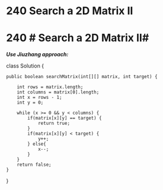 # 240 Search a 2D Matrix II

# 240 **# Search a 2D Matrix II**# 

**_Use Jiuzhang approach:_**

class Solution {

    public boolean searchMatrix(int[][] matrix, int target) {
        
        int rows = matrix.length;
        int columns = matrix[0].length;
        int x = rows - 1;
        int y = 0;
        
        while (x >= 0 && y < columns) {
            if(matrix[x][y] == target) {
                return true;
            }
            if(matrix[x][y] < target) {
                y++;
            } else{
                x--;
            }
        }
        return false;
    }
}
